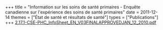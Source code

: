 +++
title = "Information sur les soins de santé primaires - Enquête canadienne sur l'expérience des soins de santé primaires"
date = 2011-12-14
themes = ["État de santé et résultats de santé"]
types = ["Publications"]
+++
[2.17.1-CSE-PHC\_InfoSheet\_EN\_V03FINALAPPROVEDJAN\_12\_2010.pdf](/files/2.17.1-CSE-PHC_InfoSheet_EN_V03FINALAPPROVEDJAN_12_2010.pdf)
